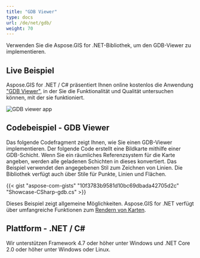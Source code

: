```yaml
---
title: "GDB Viewer"
type: docs
url: /de/net/gdb/
weight: 70
---
```


Verwenden Sie die Aspose.GIS for .NET-Bibliothek, um den GDB-Viewer zu implementieren.

## **Live Beispiel**

Aspose.GIS for .NET / C# präsentiert Ihnen online kostenlos die Anwendung ["GDB Viewer"](https://products.aspose.app/gis/viewer/gdb), in der Sie die Funktionalität und Qualität untersuchen können, mit der sie funktioniert.

![GDB viewer app](viewer.png)

## **Codebeispiel - GDB Viewer**

Das folgende Codefragment zeigt Ihnen, wie Sie einen GDB-Viewer implementieren. Der folgende Code erstellt eine Bildkarte mithilfe einer GDB-Schicht. Wenn Sie ein räumliches Referenzsystem für die Karte angeben, werden alle geladenen Schichten in dieses konvertiert.
Das Beispiel verwendet den angegebenen Stil zum Zeichnen von Linien. Die Bibliothek verfügt auch über Stile für Punkte, Linien und Flächen.

{{< gist "aspose-com-gists" "10f3783b9581d10bc69dbada42705d2c" "Showcase-CSharp-gdb.cs" >}}

Dieses Beispiel zeigt allgemeine Möglichkeiten. Aspose.GIS for .NET verfügt über umfangreiche Funktionen zum [Rendern von Karten](https://docs.aspose.com/gis/net/map-rendering/).

## **Plattform - .NET / C#**

Wir unterstützen Framework 4.7 oder höher unter Windows und .NET Core 2.0 oder höher unter Windows oder Linux.
